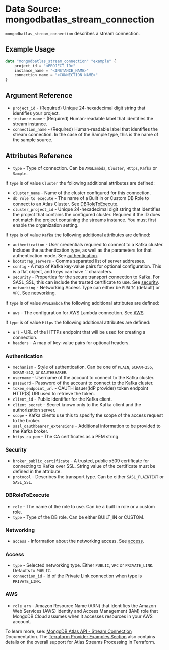 # Data Source: mongodbatlas_stream_connection

`mongodbatlas_stream_connection` describes a stream connection.

## Example Usage

```terraform
data "mongodbatlas_stream_connection" "example" {
    project_id = "<PROJECT_ID>"
    instance_name = "<INSTANCE_NAME>"
    connection_name = "<CONNECTION_NAME>"
}
```

## Argument Reference

* `project_id` - (Required) Unique 24-hexadecimal digit string that identifies your project.
* `instance_name` - (Required) Human-readable label that identifies the stream instance.
* `connection_name` - (Required) Human-readable label that identifies the stream connection. In the case of the Sample type, this is the name of the sample source.

## Attributes Reference

* `type` - Type of connection. Can be `AWSLambda`, `Cluster`, `Https`, `Kafka` or `Sample`.

If `type` is of value `Cluster` the following additional attributes are defined:
* `cluster_name` - Name of the cluster configured for this connection.
* `db_role_to_execute` - The name of a Built in or Custom DB Role to connect to an Atlas Cluster. See [DBRoleToExecute](#DBRoleToExecute).
* `cluster_project_id` - Unique 24-hexadecimal digit string that identifies the project that contains the configured cluster. Required if the ID does not match the project containing the streams instance. You must first enable the organization setting.

If `type` is of value `Kafka` the following additional attributes are defined:
* `authentication` - User credentials required to connect to a Kafka cluster. Includes the authentication type, as well as the parameters for that authentication mode. See [authentication](#authentication).
* `bootstrap_servers` - Comma separated list of server addresses.
* `config` - A map of Kafka key-value pairs for optional configuration. This is a flat object, and keys can have '.' characters.
* `security` - Properties for the secure transport connection to Kafka. For SASL_SSL, this can include the trusted certificate to use. See [security](#security).
* `networking` - Networking Access Type can either be `PUBLIC` (default) or `VPC`. See [networking](#networking).

If `type` is of value `AWSLambda` the following additional attributes are defined:
* `aws` - The configuration for AWS Lambda connection. See [AWS](#AWS)

If `type` is of value `Https` the following additional attributes are defined:
* `url` - URL of the HTTPs endpoint that will be used for creating a connection.
* `headers` - A map of key-value pairs for optional headers.

### Authentication

* `mechanism` - Style of authentication. Can be one of `PLAIN`, `SCRAM-256`, `SCRAM-512`, or `OAUTHBEARER`.
* `username` - Username of the account to connect to the Kafka cluster.
* `password` - Password of the account to connect to the Kafka cluster.
* `token_endpoint_url` -  OAUTH issuer(IdP provider) token endpoint HTTP(S) URI used to retrieve the token.
* `client_id` - Public identifier for the Kafka client.
* `client_secret` - Secret known only to the Kafka client and the authorization server.
* `scope` - Kafka clients use this to specify the scope of the access request to the broker.
* `sasl_oauthbearer_extensions` - Additional information to be provided to the Kafka broker.
* `https_ca_pem` - The CA certificates as a PEM string.

### Security

* `broker_public_certificate` - A trusted, public x509 certificate for connecting to Kafka over SSL. String value of the certificate must be defined in the attribute.
* `protocol` - Describes the transport type. Can be either `SASL_PLAINTEXT` or `SASL_SSL`.

### DBRoleToExecute

* `role` - The name of the role to use. Can be a built in role or a custom role.
* `type` - Type of the DB role. Can be either BUILT_IN or CUSTOM.

### Networking
* `access` - Information about the networking access. See [access](#access).

### Access
* `type` - Selected networking type. Either `PUBLIC`, `VPC` or `PRIVATE_LINK`. Defaults to `PUBLIC`.
* `connection_id` - Id of the Private Link connection when type is `PRIVATE_LINK`.

### AWS
* `role_arn` - Amazon Resource Name (ARN) that identifies the Amazon Web Services (AWS) Identity and Access Management (IAM) role that MongoDB Cloud assumes when it accesses resources in your AWS account. 

To learn more, see: [MongoDB Atlas API - Stream Connection](https://www.mongodb.com/docs/atlas/reference/api-resources-spec/#tag/Streams/operation/getStreamConnection) Documentation.
The [Terraform Provider Examples Section](https://github.com/mongodb/terraform-provider-mongodbatlas/blob/master/examples/mongodbatlas_stream_instance/atlas-streams-user-journey.md) also contains details on the overall support for Atlas Streams Processing in Terraform.

